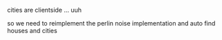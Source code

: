 cities are clientside
...
uuh

so we need to reimplement the perlin noise implementation and auto find houses and cities
